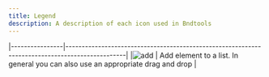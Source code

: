 ```yaml
---
title: Legend
description: A description of each icon used in Bndtools
---
```


|----------------|------------------------------------------------------------------------------------------------|
|![add][add]     | Add element to a list. In general you can also use an appropriate drag and drop                |


[add]: https://github.com/bndtools/bndtools/raw/master/bndtools.core/resources/unprocessed/icons/add_obj.png